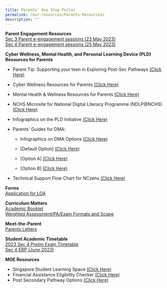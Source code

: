 ```yaml
---
title: Parents' One Stop Portal
permalink: /our-resources/Parents-Resources/
description: ""
---
```

**Parent Engagement Resources**<br>
[Sec 3 Parent e-engagement sessions (23 May 2023)](https://drive.google.com/drive/folders/1I0dDW6sRJO7buN7zUMxaYI6BzKZzJBeg?usp=share_link)<br>
[Sec 4 Parent e-engagement sessions (25 May 2023)](https://drive.google.com/drive/folders/136S8Jv5S-iNCjep2FbqTMHALNPLWKNaz?usp=share_link)<br>


**Cyber Wellness, Mental Health, and Personal Learning Device (PLD) Resources for Parents**<br>
* Parent Tip: Supporting your teen in Exploring Post-Sec Pathways [(Click Here)](https://www.google.com/url?q=https%3A%2F%2Fwww.moe.gov.sg%2F-%2Fmedia%2Ffiles%2Fparent-kit%2Fparent-kit---supporting-your-teen-in-exploring-post-secondary-pathways.pdf&amp;sa=D&amp;sntz=1&amp;usg=AOvVaw39nIbGQbCLzRx1-k6mBiUN)

* Cyber Wellness Resources for Parents [(Click Here)](https://sites.google.com/moe.edu.sg/nchs-parents/cyber-wellness-resources-for-parents?authuser=0)

* Mental Health &amp; Wellness Resources for Parents [(Click Here)](https://sites.google.com/moe.edu.sg/nchs-parents/cyber-wellness-resources-for-parents?authuser=0)

* NCHS Microsite for National Digital Literacy Programme (NDLP@NCHS) [(Click Here)](http://www.google.com/url?q=http%3A%2F%2Fgo.gov.sg%2Fnchs-ndlp&amp;sa=D&amp;sntz=1&amp;usg=AOvVaw3RxkFU60FEALu86zIyPHT2)

* Infographics on the PLD Initiative [(Click Here)](https://drive.google.com/file/d/1OH3OlZneER-8rFtnXYtUHUEvTpsjIfUN/view?usp=sharing)

* Parents' Guides for DMA:
	*    Infographics on DMA Options [(Click Here)](https://drive.google.com/file/d/1ZF35oxkRutpDpY6OLEAznuPu8v2ClOqB/view?usp=sharing)

	* [Default Option\] [(Click Here)](https://drive.google.com/file/d/1F1R94g-dzejZNbciUWDc3_w30dFu5aov/view?usp=sharing)

	* [Option A\] [(Click Here)](https://drive.google.com/file/d/1F1R94g-dzejZNbciUWDc3_w30dFu5aov/view?usp=sharing)

	* [Option B\] [(Click Here)](https://drive.google.com/file/d/1tQmjvlVB0wbSE_UYvyh34v9J--B5wDEx/view?usp=sharing)

* Technical Support Flow Chart for NCzens [(Click Here)](https://sites.google.com/moe.edu.sg/nchs-parents/technical-support?authuser=0)


**Forms**<br>
[Application for LOA](https://go.gov.sg/nchs-loa)

**Curriculum Matters**<br>
[Academic Booklet](https://drive.google.com/drive/folders/1-u9xunjUbfXWFHhldfQLP0fJmpUIXjzz?usp=sharing)  
[Weighted Assessment/PA/Exam Formats and Scope](https://drive.google.com/drive/u/1/folders/1fQWE3i8efqnjzatOy_LkVhLQIbqyRpJy)

**Meet-the-Parent**<br>
[Parents Letters](https://drive.google.com/drive/folders/0B0NLoi7jhnNmcUkxUkRrUlNoZ00?usp=sharing)  <br>

**Student Academic Timetable**<br>
[2023 Sec 4 Prelim Exam Timetable](https://drive.google.com/file/d/1QX12zvkwHLQeqnyRCL33GP-RVx_UfV_n/view?usp=share_link)<br>
[Sec 4 EBP (June 2023)](https://drive.google.com/file/d/1Vfz5lIbRuGeMKnRBwKhMbXNjGbuLHMMW/view?usp=share_link)<br>


**MOE Resources**<br>
* Singapore Student Learning Space [(Click Here)](https://www.google.com/url?q=https%3A%2F%2Fwww.moe.gov.sg%2Feducation-in-sg%2Fstudent-learning-space&amp;sa=D&amp;sntz=1&amp;usg=AOvVaw3TM0MrS8kyiSrhGTY10i0P)
* Financial Assistance Eligibility Checker [(Click Here)](https://www.google.com/url?q=https%3A%2F%2Fwww.moe.gov.sg%2Ffinancial-matters%2Ffinancial-assistance&amp;sa=D&amp;sntz=1&amp;usg=AOvVaw2Zok23jQDy9dEI3BkG7PqF)
* Post Secondary Pathway Options [(Click Here)](https://www.google.com/url?q=https%3A%2F%2Fwww.moe.gov.sg%2Fpost-secondary&amp;sa=D&amp;sntz=1&amp;usg=AOvVaw2SMgFn6pNymA8SO_KloW_O)